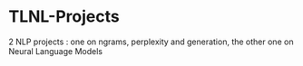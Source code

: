 # TLNL-Projects
2 NLP projects : one on ngrams, perplexity and generation, the other one on Neural Language Models

